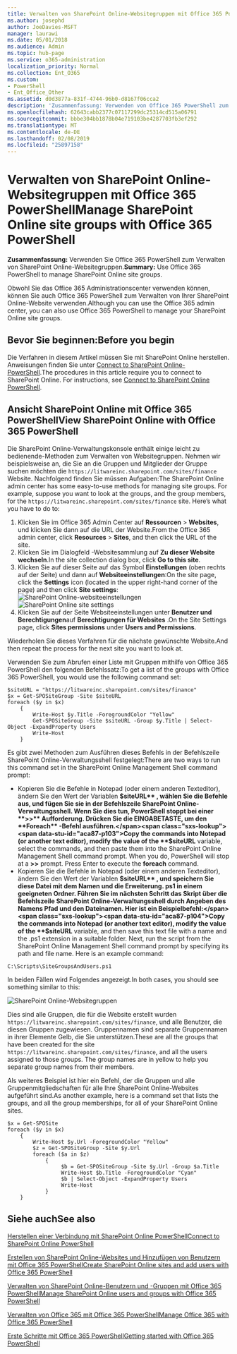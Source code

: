 ```yaml
---
title: Verwalten von SharePoint Online-Websitegruppen mit Office 365 PowerShell
ms.author: josephd
author: JoeDavies-MSFT
manager: laurawi
ms.date: 05/01/2018
ms.audience: Admin
ms.topic: hub-page
ms.service: o365-administration
localization_priority: Normal
ms.collection: Ent_O365
ms.custom:
- PowerShell
- Ent_Office_Other
ms.assetid: d0d3877a-831f-4744-96b0-d8167f06cca2
description: 'Zusammenfassung: Verwenden von Office 365 PowerShell zum Verwalten von SharePoint Online-Websitegruppen.'
ms.openlocfilehash: 62643cabb2377c07117299dc25314cd515a06791
ms.sourcegitcommit: bbbe304bb1878b04e719103be4287703fb3ef292
ms.translationtype: MT
ms.contentlocale: de-DE
ms.lasthandoff: 02/08/2019
ms.locfileid: "25897158"
---
```

# <a name="manage-sharepoint-online-site-groups-with-office-365-powershell"></a><span data-ttu-id="aca87-103">Verwalten von SharePoint Online-Websitegruppen mit Office 365 PowerShell</span><span class="sxs-lookup"><span data-stu-id="aca87-103">Manage SharePoint Online site groups with Office 365 PowerShell</span></span>

 <span data-ttu-id="aca87-104">**Zusammenfassung:** Verwenden Sie Office 365 PowerShell zum Verwalten von SharePoint Online-Websitegruppen.</span><span class="sxs-lookup"><span data-stu-id="aca87-104">**Summary:** Use Office 365 PowerShell to manage SharePoint Online site groups.</span></span>
  
<span data-ttu-id="aca87-105">Obwohl Sie das Office 365 Administrationscenter verwenden können, können Sie auch Office 365 PowerShell zum Verwalten von Ihrer SharePoint Online-Website verwenden.</span><span class="sxs-lookup"><span data-stu-id="aca87-105">Although you can use the Office 365 admin center, you can also use Office 365 PowerShell to manage your SharePoint Online site groups.</span></span>

## <a name="before-you-begin"></a><span data-ttu-id="aca87-106">Bevor Sie beginnen:</span><span class="sxs-lookup"><span data-stu-id="aca87-106">Before you begin</span></span>

<span data-ttu-id="aca87-p101">Die Verfahren in diesem Artikel müssen Sie mit SharePoint Online herstellen. Anweisungen finden Sie unter [Connect to SharePoint Online-PowerShell](https://docs.microsoft.com/en-us/powershell/sharepoint/sharepoint-online/connect-sharepoint-online?view=sharepoint-ps).</span><span class="sxs-lookup"><span data-stu-id="aca87-p101">The procedures in this article require you to connect to SharePoint Online. For instructions, see [Connect to SharePoint Online PowerShell](https://docs.microsoft.com/en-us/powershell/sharepoint/sharepoint-online/connect-sharepoint-online?view=sharepoint-ps).</span></span>

## <a name="view-sharepoint-online-with-office-365-powershell"></a><span data-ttu-id="aca87-109">Ansicht SharePoint Online mit Office 365 PowerShell</span><span class="sxs-lookup"><span data-stu-id="aca87-109">View SharePoint Online with Office 365 PowerShell</span></span>

<span data-ttu-id="aca87-p102">Die SharePoint Online-Verwaltungskonsole enthält einige leicht zu bedienende-Methoden zum Verwalten von Websitegruppen. Nehmen wir beispielsweise an, die Sie an die Gruppen und Mitglieder der Gruppe suchen möchten die `https://litwareinc.sharepoint.com/sites/finance` Website. Nachfolgend finden Sie müssen Aufgaben:</span><span class="sxs-lookup"><span data-stu-id="aca87-p102">The SharePoint Online admin center has some easy-to-use methods for managing site groups. For example, suppose you want to look at the groups, and the group members, for the `https://litwareinc.sharepoint.com/sites/finance` site. Here’s what you have to do to:</span></span>

1. <span data-ttu-id="aca87-113">Klicken Sie im Office 365 Admin Center auf **Ressourcen** > **Websites**, und klicken Sie dann auf die URL der Website.</span><span class="sxs-lookup"><span data-stu-id="aca87-113">From the Office 365 admin center, click **Resources** > **Sites**, and then click the URL of the site.</span></span>
2. <span data-ttu-id="aca87-114">Klicken Sie im Dialogfeld -Websitesammlung auf **Zu dieser Website wechseln**.</span><span class="sxs-lookup"><span data-stu-id="aca87-114">In the site collection dialog box, click **Go to this site**.</span></span>
3. <span data-ttu-id="aca87-115">Klicken Sie auf dieser Seite auf das Symbol **Einstellungen** (oben rechts auf der Seite) und dann auf **Websiteeinstellungen**:</span><span class="sxs-lookup"><span data-stu-id="aca87-115">On the site page, click the **Settings** icon (located in the upper right-hand corner of the page) and then click **Site settings**:</span></span><br/>
<span data-ttu-id="aca87-116">![SharePoint Online-websiteeinstellungen](media/spo-site-settings.png)</span><span class="sxs-lookup"><span data-stu-id="aca87-116">![SharePoint Online site settings](media/spo-site-settings.png)</span></span><br/>
4. <span data-ttu-id="aca87-117">Klicken Sie auf der Seite Websiteeinstellungen unter **Benutzer und Berechtigungen**auf **Berechtigungen für Websites** .</span><span class="sxs-lookup"><span data-stu-id="aca87-117">On the Site Settings page, click **Sites permissions** under **Users and Permissions**.</span></span>

<span data-ttu-id="aca87-118">Wiederholen Sie dieses Verfahren für die nächste gewünschte Website.</span><span class="sxs-lookup"><span data-stu-id="aca87-118">And then repeat the process for the next site you want to look at.</span></span>

<span data-ttu-id="aca87-119">Verwenden Sie zum Abrufen einer Liste mit Gruppen mithilfe von Office 365 PowerShell den folgenden Befehlssatz:</span><span class="sxs-lookup"><span data-stu-id="aca87-119">To get a list of the groups with Office 365 PowerShell, you would use the following command set:</span></span>

```
$siteURL = "https://litwareinc.sharepoint.com/sites/finance"
$x = Get-SPOSiteGroup -Site $siteURL
foreach ($y in $x)
    {
        Write-Host $y.Title -ForegroundColor "Yellow"
        Get-SPOSiteGroup -Site $siteURL -Group $y.Title | Select-Object -ExpandProperty Users
        Write-Host
    }
```

<span data-ttu-id="aca87-120">Es gibt zwei Methoden zum Ausführen dieses Befehls in der Befehlszeile SharePoint Online-Verwaltungsshell festgelegt:</span><span class="sxs-lookup"><span data-stu-id="aca87-120">There are two ways to run this command set in the SharePoint Online Management Shell command prompt:</span></span>

- <span data-ttu-id="aca87-p103">Kopieren Sie die Befehle in Notepad (oder einem anderen Texteditor), ändern Sie den Wert der Variablen **$siteURL** , wählen Sie die Befehle aus, und fügen Sie sie in der Befehlszeile SharePoint Online-Verwaltungsshell. Wenn Sie dies tun, PowerShell stoppt bei einer **>>** Aufforderung. Drücken Sie die EINGABETASTE, um den **Foreach** -Befehl ausführen.</span><span class="sxs-lookup"><span data-stu-id="aca87-p103">Copy the commands into Notepad (or another text editor), modify the value of the **$siteURL** variable, select the commands, and then paste them into the SharePoint Online Management Shell command prompt. When you do, PowerShell will stop at a **>>** prompt. Press Enter to execute the **foreach** command.</span></span><br/>
- <span data-ttu-id="aca87-p104">Kopieren Sie die Befehle in Notepad (oder einem anderen Texteditor), ändern Sie den Wert der Variablen **$siteURL** , und speichern Sie diese Datei mit dem Namen und die Erweiterung. ps1 in einem geeigneten Ordner. Führen Sie im nächsten Schritt das Skript über die Befehlszeile SharePoint Online-Verwaltungsshell durch Angeben des Namens Pfad und den Dateinamen. Hier ist ein Beispielbefehl:</span><span class="sxs-lookup"><span data-stu-id="aca87-p104">Copy the commands into Notepad (or another text editor), modify the value of the **$siteURL** variable, and then save this text file with a name and the .ps1 extension in a suitable folder. Next, run the script from the SharePoint Online Management Shell command prompt by specifying its path and file name. Here is an example command:</span></span>

```
C:\Scripts\SiteGroupsAndUsers.ps1
```

<span data-ttu-id="aca87-127">In beiden Fällen wird Folgendes angezeigt.</span><span class="sxs-lookup"><span data-stu-id="aca87-127">In both cases, you should see something similar to this:</span></span>

![SharePoint Online-Websitegruppen](media/SPO-site-groups.png)

<span data-ttu-id="aca87-p105">Dies sind alle Gruppen, die für die Website erstellt wurden `https://litwareinc.sharepoint.com/sites/finance`, und alle Benutzer, die diesen Gruppen zugewiesen. Gruppennamen sind separate Gruppennamen in ihrer Elemente Gelb, die Sie unterstützen.</span><span class="sxs-lookup"><span data-stu-id="aca87-p105">These are all the groups that have been created for the site `https://litwareinc.sharepoint.com/sites/finance`, and all the users assigned to those groups. The group names are in yellow to help you separate group names from their members.</span></span>

<span data-ttu-id="aca87-131">Als weiteres Beispiel ist hier ein Befehl, der die Gruppen und alle Gruppenmitgliedschaften für alle Ihre SharePoint Online-Websites aufgeführt sind.</span><span class="sxs-lookup"><span data-stu-id="aca87-131">As another example, here is a command set that lists the groups, and all the group memberships, for all of your SharePoint Online sites.</span></span>

```
$x = Get-SPOSite
foreach ($y in $x)
    {
        Write-Host $y.Url -ForegroundColor "Yellow"
        $z = Get-SPOSiteGroup -Site $y.Url
        foreach ($a in $z)
            {
                 $b = Get-SPOSiteGroup -Site $y.Url -Group $a.Title 
                 Write-Host $b.Title -ForegroundColor "Cyan"
                 $b | Select-Object -ExpandProperty Users
                 Write-Host
            }
    }
```
    
## <a name="see-also"></a><span data-ttu-id="aca87-132">Siehe auch</span><span class="sxs-lookup"><span data-stu-id="aca87-132">See also</span></span>

[<span data-ttu-id="aca87-133">Herstellen einer Verbindung mit SharePoint Online PowerShell</span><span class="sxs-lookup"><span data-stu-id="aca87-133">Connect to SharePoint Online PowerShell</span></span>](https://docs.microsoft.com/powershell/sharepoint/sharepoint-online/connect-sharepoint-online?view=sharepoint-ps)

[<span data-ttu-id="aca87-134">Erstellen von SharePoint Online-Websites und Hinzufügen von Benutzern mit Office 365 PowerShell</span><span class="sxs-lookup"><span data-stu-id="aca87-134">Create SharePoint Online sites and add users with Office 365 PowerShell</span></span>](create-sharepoint-sites-and-add-users-with-powershell.md)

[<span data-ttu-id="aca87-135">Verwalten von SharePoint Online-Benutzern und -Gruppen mit Office 365 PowerShell</span><span class="sxs-lookup"><span data-stu-id="aca87-135">Manage SharePoint Online users and groups with Office 365 PowerShell</span></span>](manage-sharepoint-users-and-groups-with-powershell.md)

[<span data-ttu-id="aca87-136">Verwalten von Office 365 mit Office 365 PowerShell</span><span class="sxs-lookup"><span data-stu-id="aca87-136">Manage Office 365 with Office 365 PowerShell</span></span>](manage-office-365-with-office-365-powershell.md)
  
[<span data-ttu-id="aca87-137">Erste Schritte mit Office 365 PowerShell</span><span class="sxs-lookup"><span data-stu-id="aca87-137">Getting started with Office 365 PowerShell</span></span>](getting-started-with-office-365-powershell.md)

